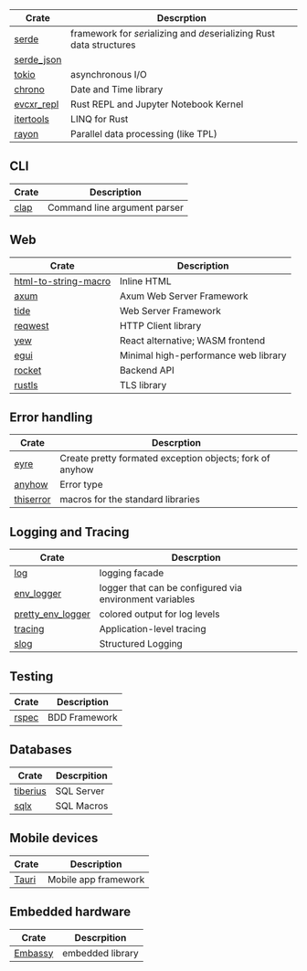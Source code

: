 | Crate                                                    | Descrption                                                           |
| -------------------------------------------------------- | -------------------------------------------------------------------- |
| [serde](https://crates.io/crates/serde)                  | framework for *ser*ializing and *de*serializing Rust data structures |
| [serde_json](https://crates.io/crates/serde_json)        |                                                                      |
| [tokio](https://crates.io/crates/tokio)                  | asynchronous I/O                                                     |
| [chrono](https://crates.io/crates/chrono)                | Date and Time library                                                |
| [evcxr_repl](https://crates.io/crates/evcxr_repl)        | Rust REPL and Jupyter Notebook Kernel                                |
| [itertools](https://docs.rs/itertools/latest/itertools/) | LINQ for Rust                                                        |
| [rayon](https://docs.rs/rayon/latest/rayon/)             | Parallel data processing (like TPL)                                  |

## CLI

| Crate                                     | Description                  |
| ----------------------------------------- | ---------------------------- |
| [clap](https://docs.rs/clap/latest/clap/) | Command line argument parser |

## Web

| Crate                                                                                    | Description                          |
| ---------------------------------------------------------------------------------------- | ------------------------------------ |
| [html-to-string-macro](https://crates.io/crates/html-to-string-macro/0.2.5/dependencies) | Inline HTML                          |
| [axum](https://crates.io/crates/axum)                                                    | Axum Web Server Framework            |
| [tide](https://github.com/http-rs/tide)                                                  | Web Server Framework                 |
| [reqwest](https://docs.rs/reqwest/latest/reqwest/)                                       | HTTP Client library                  |
| [yew](https://yew.rs/)                                                                   | React alternative; WASM frontend     |
| [egui](https://github.com/emilk/egui)                                                    | Minimal high-performance web library |
| [rocket](https://rocket.rs/)                                                             | Backend API                          |
| [rustls](https://docs.rs/rustls/latest/rustls/)                                          | TLS library                          |

## Error handling

| Crate                                           | Descrption                                               |
| ----------------------------------------------- | -------------------------------------------------------- |
| [eyre](https://docs.rs/eyre/latest/eyre/)       | Create pretty formated exception objects; fork of anyhow |
| [anyhow](https://crates.io/crates/anyhow)       | Error type                                               |
| [thiserror](https://crates.io/crates/thiserror) | macros for the standard libraries                        |

## Logging and Tracing

| Crate                                                           | Descrption                                              |
| --------------------------------------------------------------- | ------------------------------------------------------- |
| [log](https://crates.io/crates/log)                             | logging facade                                          |
| [env_logger](https://crates.io/crates/env_logger)               | logger that can be configured via environment variables |
| [pretty_env_logger](https://crates.io/crates/pretty_env_logger) | colored output for log levels                           |
| [tracing](https://crates.io/crates/tracing)                     | Application-level tracing                               |
| [slog](https://crates.io/crates/slog)                           | Structured Logging                                      |

## Testing

| Crate                                        | Description   |
| -------------------------------------------- | ------------- |
| [rspec](https://github.com/rust-rspec/rspec) | BDD Framework |

## Databases

| Crate                                                  | Descrpition |
| ------------------------------------------------------ | ----------- |
| [tiberius](https://docs.rs/tiberius/latest/tiberius/#) | SQL Server  |
| [sqlx](https://crates.io/crates/sqlx)                  | SQL Macros  |

## Mobile devices 

| Crate                       | Description          |
| --------------------------- | -------------------- |
| [Tauri](https://tauri.app/) | Mobile app framework |

## Embedded hardware

| Crate                           | Descrpition      |
| ------------------------------- | ---------------- |
| [Embassy](https://embassy.dev/) | embedded library |
